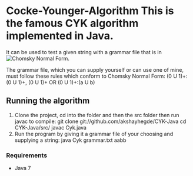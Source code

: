 # Cocke-Younger-Algorithm This is the famous CYK algorithm implemented in Java.
It can be used to test a given string with a grammar file that is in ![Chomsky
Normal Form](https://en.wikipedia.org/wiki/Chomsky_normal_form).

The grammar file, which you can supply yourself or can use one of mine, must
follow these rules which conform to Chomsky Normal Form:
  (0 U 1)+:(0 U 1)+, (0 U 1)+
    OR
  (0 U 1)+:(a U b)

## Running the algorithm

1. Clone the project, cd into the folder and then the src folder then run javac
   to compile:
      git clone git://github.com/akshayhegde/CYK-Java cd CYK-Java/src/
      javac Cyk.java
2. Run the program by giving it a grammar file of your choosing and supplying
   a string:
      java Cyk grammar.txt aabb

### Requirements
  - Java 7 
